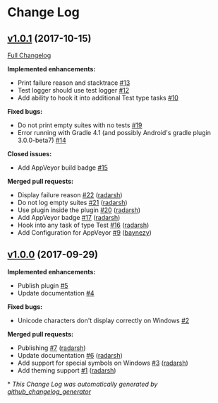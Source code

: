 # Change Log

## [v1.0.1](https://github.com/radarsh/gradle-test-logger-plugin/tree/v1.0.1) (2017-10-15)
[Full Changelog](https://github.com/radarsh/gradle-test-logger-plugin/compare/v1.0.0...v1.0.1)

**Implemented enhancements:**

- Print failure reason and stacktrace [\#13](https://github.com/radarsh/gradle-test-logger-plugin/issues/13)
- Test logger should use test logger [\#12](https://github.com/radarsh/gradle-test-logger-plugin/issues/12)
- Add ability to hook it into additional Test type tasks [\#10](https://github.com/radarsh/gradle-test-logger-plugin/issues/10)

**Fixed bugs:**

- Do not print empty suites with no tests [\#19](https://github.com/radarsh/gradle-test-logger-plugin/issues/19)
- Error running with Gradle 4.1 \(and possibly Android's gradle plugin 3.0.0-beta7\) [\#14](https://github.com/radarsh/gradle-test-logger-plugin/issues/14)

**Closed issues:**

- Add AppVeyor build badge [\#15](https://github.com/radarsh/gradle-test-logger-plugin/issues/15)

**Merged pull requests:**

- Display failure reason [\#22](https://github.com/radarsh/gradle-test-logger-plugin/pull/22) ([radarsh](https://github.com/radarsh))
- Do not log empty suites [\#21](https://github.com/radarsh/gradle-test-logger-plugin/pull/21) ([radarsh](https://github.com/radarsh))
- Use plugin inside the plugin [\#20](https://github.com/radarsh/gradle-test-logger-plugin/pull/20) ([radarsh](https://github.com/radarsh))
- Add AppVeyor badge [\#17](https://github.com/radarsh/gradle-test-logger-plugin/pull/17) ([radarsh](https://github.com/radarsh))
- Hook into any task of type Test [\#16](https://github.com/radarsh/gradle-test-logger-plugin/pull/16) ([radarsh](https://github.com/radarsh))
- Add Configuration for AppVeyor [\#9](https://github.com/radarsh/gradle-test-logger-plugin/pull/9) ([baynezy](https://github.com/baynezy))

## [v1.0.0](https://github.com/radarsh/gradle-test-logger-plugin/tree/v1.0.0) (2017-09-29)
**Implemented enhancements:**

- Publish plugin [\#5](https://github.com/radarsh/gradle-test-logger-plugin/issues/5)
- Update documentation [\#4](https://github.com/radarsh/gradle-test-logger-plugin/issues/4)

**Fixed bugs:**

- Unicode characters don't display correctly on Windows [\#2](https://github.com/radarsh/gradle-test-logger-plugin/issues/2)

**Merged pull requests:**

- Publishing [\#7](https://github.com/radarsh/gradle-test-logger-plugin/pull/7) ([radarsh](https://github.com/radarsh))
- Update documentation [\#6](https://github.com/radarsh/gradle-test-logger-plugin/pull/6) ([radarsh](https://github.com/radarsh))
- Add support for special symbols on Windows [\#3](https://github.com/radarsh/gradle-test-logger-plugin/pull/3) ([radarsh](https://github.com/radarsh))
- Add theming support [\#1](https://github.com/radarsh/gradle-test-logger-plugin/pull/1) ([radarsh](https://github.com/radarsh))



\* *This Change Log was automatically generated by [github_changelog_generator](https://github.com/skywinder/Github-Changelog-Generator)*